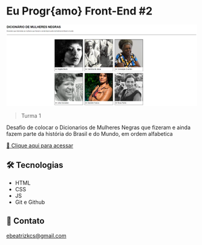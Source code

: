 # Eu Progr{amo} Front-End #2

![preview](./img/readme/previa.png)

> Turma 1

Desafio de colocar o Dicionarios de Mulheres Negras que fizeram e ainda fazem parte da história do Brasil e do Mundo, em ordem alfabetica

[🔗 Clique aqui para acessar](https://soubeatrizkaroline.github.io/EuProgrAmo2_Desafio/)

## 🛠 Tecnologias

- HTML
- CSS
- JS
- Git e Github

## 💙 Contato

ebeatrizkcs@gmail.com
